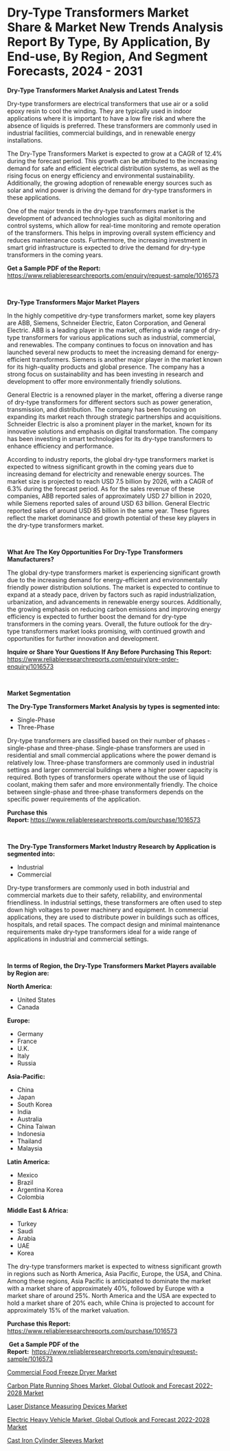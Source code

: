 <p><h1>Dry-Type Transformers Market Share & Market New Trends Analysis Report By Type, By Application, By End-use, By Region, And Segment Forecasts, 2024 - 2031</h1></p><p><strong>Dry-Type Transformers Market Analysis and Latest Trends</strong></p>
<p><p>Dry-type transformers are electrical transformers that use air or a solid epoxy resin to cool the winding. They are typically used in indoor applications where it is important to have a low fire risk and where the absence of liquids is preferred. These transformers are commonly used in industrial facilities, commercial buildings, and in renewable energy installations.</p><p>The Dry-Type Transformers Market is expected to grow at a CAGR of 12.4% during the forecast period. This growth can be attributed to the increasing demand for safe and efficient electrical distribution systems, as well as the rising focus on energy efficiency and environmental sustainability. Additionally, the growing adoption of renewable energy sources such as solar and wind power is driving the demand for dry-type transformers in these applications.</p><p>One of the major trends in the dry-type transformers market is the development of advanced technologies such as digital monitoring and control systems, which allow for real-time monitoring and remote operation of the transformers. This helps in improving overall system efficiency and reduces maintenance costs. Furthermore, the increasing investment in smart grid infrastructure is expected to drive the demand for dry-type transformers in the coming years.</p></p>
<p><strong>Get a Sample PDF of the Report:&nbsp;</strong> <a href="https://www.reliableresearchreports.com/enquiry/request-sample/1016573">https://www.reliableresearchreports.com/enquiry/request-sample/1016573</a></p>
<p>&nbsp;</p>
<p><strong>Dry-Type Transformers Major Market Players</strong></p>
<p><p>In the highly competitive dry-type transformers market, some key players are ABB, Siemens, Schneider Electric, Eaton Corporation, and General Electric. ABB is a leading player in the market, offering a wide range of dry-type transformers for various applications such as industrial, commercial, and renewables. The company continues to focus on innovation and has launched several new products to meet the increasing demand for energy-efficient transformers. Siemens is another major player in the market known for its high-quality products and global presence. The company has a strong focus on sustainability and has been investing in research and development to offer more environmentally friendly solutions.</p><p>General Electric is a renowned player in the market, offering a diverse range of dry-type transformers for different sectors such as power generation, transmission, and distribution. The company has been focusing on expanding its market reach through strategic partnerships and acquisitions. Schneider Electric is also a prominent player in the market, known for its innovative solutions and emphasis on digital transformation. The company has been investing in smart technologies for its dry-type transformers to enhance efficiency and performance.</p><p>According to industry reports, the global dry-type transformers market is expected to witness significant growth in the coming years due to increasing demand for electricity and renewable energy sources. The market size is projected to reach USD 7.5 billion by 2026, with a CAGR of 6.3% during the forecast period. As for the sales revenue of these companies, ABB reported sales of approximately USD 27 billion in 2020, while Siemens reported sales of around USD 63 billion. General Electric reported sales of around USD 85 billion in the same year. These figures reflect the market dominance and growth potential of these key players in the dry-type transformers market.</p></p>
<p>&nbsp;</p>
<p><strong>What Are The Key Opportunities For Dry-Type Transformers Manufacturers?</strong></p>
<p><p>The global dry-type transformers market is experiencing significant growth due to the increasing demand for energy-efficient and environmentally friendly power distribution solutions. The market is expected to continue to expand at a steady pace, driven by factors such as rapid industrialization, urbanization, and advancements in renewable energy sources. Additionally, the growing emphasis on reducing carbon emissions and improving energy efficiency is expected to further boost the demand for dry-type transformers in the coming years. Overall, the future outlook for the dry-type transformers market looks promising, with continued growth and opportunities for further innovation and development.</p></p>
<p><strong>Inquire or Share Your Questions If Any Before Purchasing This Report:</strong> <a href="https://www.reliableresearchreports.com/enquiry/pre-order-enquiry/1016573">https://www.reliableresearchreports.com/enquiry/pre-order-enquiry/1016573</a></p>
<p>&nbsp;</p>
<p><strong>Market Segmentation</strong></p>
<p><strong>The Dry-Type Transformers Market Analysis by types is segmented into:</strong></p>
<p><ul><li>Single-Phase</li><li>Three-Phase</li></ul></p>
<p><p>Dry-type transformers are classified based on their number of phases - single-phase and three-phase. Single-phase transformers are used in residential and small commercial applications where the power demand is relatively low. Three-phase transformers are commonly used in industrial settings and larger commercial buildings where a higher power capacity is required. Both types of transformers operate without the use of liquid coolant, making them safer and more environmentally friendly. The choice between single-phase and three-phase transformers depends on the specific power requirements of the application.</p></p>
<p><strong>Purchase this Report:&nbsp;</strong><a href="https://www.reliableresearchreports.com/purchase/1016573">https://www.reliableresearchreports.com/purchase/1016573</a></p>
<p>&nbsp;</p>
<p><strong>The Dry-Type Transformers Market Industry Research by Application is segmented into:</strong></p>
<p><ul><li>Industrial</li><li>Commercial</li></ul></p>
<p><p>Dry-type transformers are commonly used in both industrial and commercial markets due to their safety, reliability, and environmental friendliness. In industrial settings, these transformers are often used to step down high voltages to power machinery and equipment. In commercial applications, they are used to distribute power in buildings such as offices, hospitals, and retail spaces. The compact design and minimal maintenance requirements make dry-type transformers ideal for a wide range of applications in industrial and commercial settings.</p></p>
<p>&nbsp;</p>
<p><strong>In terms of Region, the Dry-Type Transformers Market Players available by Region are:</strong></p>
<p>
    <p> <strong> North America: </strong>
        <ul>
            <li>United States</li>
            <li>Canada</li>
        </ul>
        </p> 
    <p> <strong> Europe: </strong>
        <ul>
            <li>Germany</li>
            <li>France</li>
            <li>U.K.</li>
            <li>Italy</li>
            <li>Russia</li>
        </ul>
        </p> 
    <p> <strong> Asia-Pacific: </strong>
        <ul>
            <li>China</li>
            <li>Japan</li>
            <li>South Korea</li>
            <li>India</li>
            <li>Australia</li>
            <li>China Taiwan</li>
            <li>Indonesia</li>
            <li>Thailand</li>
            <li>Malaysia</li>
        </ul>
        </p> 
    <p> <strong> Latin America: </strong>
        <ul>
            <li>Mexico</li>
            <li>Brazil</li>
            <li>Argentina Korea</li>
            <li>Colombia</li>
        </ul>
        </p> 
    <p> <strong> Middle East & Africa: </strong>
        <ul>
            <li>Turkey</li>
            <li>Saudi</li>
            <li>Arabia</li>
            <li>UAE</li>
            <li>Korea</li>
        </ul>
    </p>
    </p>
<p><p>The dry-type transformers market is expected to witness significant growth in regions such as North America, Asia Pacific, Europe, the USA, and China. Among these regions, Asia Pacific is anticipated to dominate the market with a market share of approximately 40%, followed by Europe with a market share of around 25%. North America and the USA are expected to hold a market share of 20% each, while China is projected to account for approximately 15% of the market valuation.</p></p>
<p><strong>Purchase this Report: </strong><a href="https://www.reliableresearchreports.com/purchase/1016573">https://www.reliableresearchreports.com/purchase/1016573</a></p>
<p>&nbsp;<strong>Get a Sample PDF of the Report:&nbsp;&nbsp;</strong><a href="https://www.reliableresearchreports.com/enquiry/request-sample/1016573">https://www.reliableresearchreports.com/enquiry/request-sample/1016573</a></p>
<p><strong></strong></p>
<p><p><a href="https://medium.com/@malcomw102036/decoding-commercial-food-freeze-dryer-market-metrics-market-share-trends-and-growth-patterns-876f765c1e73">Commercial Food Freeze Dryer Market</a></p><p><a href="https://github.com/globismark/Market-Research-Report-List-1/blob/main/carbon-plate-running-shoes-market-global-outlook-and-forecast-2022-2028-market.md">Carbon Plate Running Shoes Market, Global Outlook and Forecast 2022-2028 Market</a></p><p><a href="https://medium.com/@peterm12562/laser-distance-measuring-devices-market-furnishes-information-on-market-share-market-trends-and-9bebf60ff5d9">Laser Distance Measuring Devices Market</a></p><p><a href="https://github.com/bobicer/Market-Research-Report-List-1/blob/main/electric-heavy-vehicle-market-global-outlook-and-forecast-2022-2028-market.md">Electric Heavy Vehicle Market, Global Outlook and Forecast 2022-2028 Market</a></p><p><a href="https://medium.com/@peterm12562/cast-iron-cylinder-sleeves-market-analysis-and-sze-forecasted-for-period-from-2024-to-2031-7112ac50428a">Cast Iron Cylinder Sleeves Market</a></p></p>